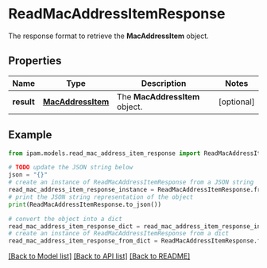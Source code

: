 # ReadMacAddressItemResponse

The response format to retrieve the __MacAddressItem__ object.

## Properties

Name | Type | Description | Notes
------------ | ------------- | ------------- | -------------
**result** | [**MacAddressItem**](MacAddressItem.md) | The __MacAddressItem__ object. | [optional] 

## Example

```python
from ipam.models.read_mac_address_item_response import ReadMacAddressItemResponse

# TODO update the JSON string below
json = "{}"
# create an instance of ReadMacAddressItemResponse from a JSON string
read_mac_address_item_response_instance = ReadMacAddressItemResponse.from_json(json)
# print the JSON string representation of the object
print(ReadMacAddressItemResponse.to_json())

# convert the object into a dict
read_mac_address_item_response_dict = read_mac_address_item_response_instance.to_dict()
# create an instance of ReadMacAddressItemResponse from a dict
read_mac_address_item_response_from_dict = ReadMacAddressItemResponse.from_dict(read_mac_address_item_response_dict)
```
[[Back to Model list]](../README.md#documentation-for-models) [[Back to API list]](../README.md#documentation-for-api-endpoints) [[Back to README]](../README.md)


